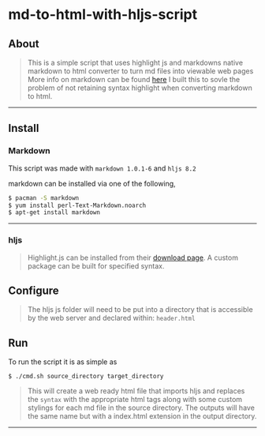 # md-to-html-with-hljs-script

## About

> This is a simple script that uses highlight js and markdowns native markdown to html converter to turn md files into viewable web pages
> More info on markdown can be found [here](http://daringfireball.net/projects/markdown/)
> I built this to sovle the problem of not retaining syntax highlight when converting markdown to html.

----------------

## Install

### Markdown

This script was made with ```markdown 1.0.1-6``` and ```hljs 8.2```

markdown can be installed via one of the following,

```sh
$ pacman -S markdown
$ yum install perl-Text-Markdown.noarch
$ apt-get install markdown
```

----------------
### hljs

> Highlight.js can be installed from their [download page](https://highlightjs.org/download/). A custom package can be built for specified syntax.


## Configure

> The hljs js folder will need to be put into a directory that is accessible by the web server and declared within: ```header.html```


## Run

To run the script it is as simple as

```
$ ./cmd.sh source_directory target_directory
```

> This will create a web ready html file that imports hljs and replaces the ```syntax``` with the appropriate html tags along with some custom stylings for each md file in the source directory. The outputs will have the same name but with a index.html extension in the output directory.

----------------

